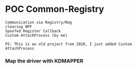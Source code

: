 # POC Common-Registry

    Communication via Registry/Reg
    clearing NPF
    Spoofed Register Callback
    Custom AttachProcess (by me)
    
    PS: This is an old project from 2020, I just added Custom AttachProcess
    
  ### Map the driver with KDMAPPER
